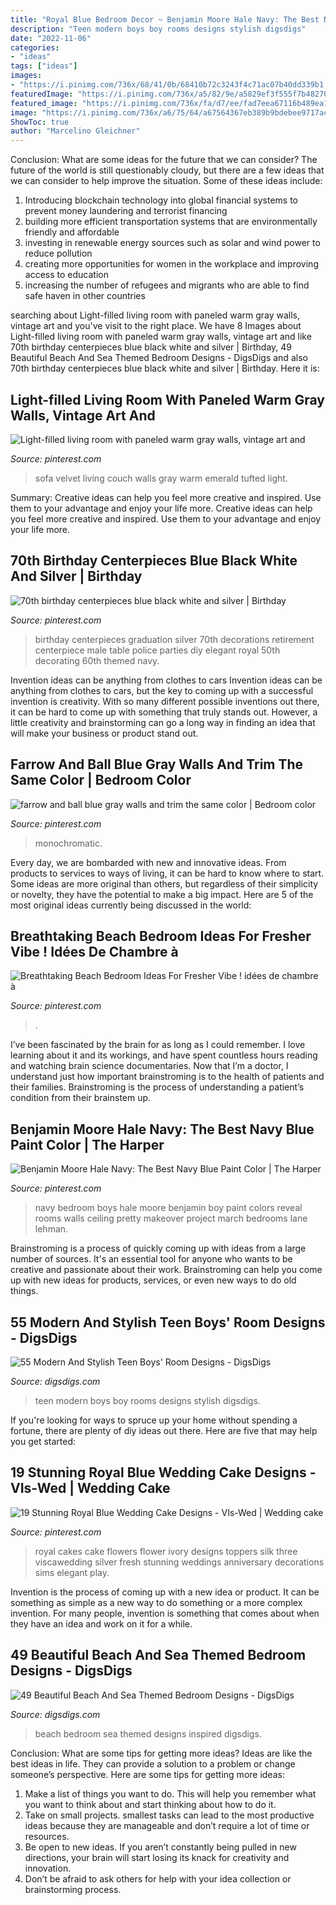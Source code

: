 ```yaml
---
title: "Royal Blue Bedroom Decor ~ Benjamin Moore Hale Navy: The Best Navy Blue Paint Color"
description: "Teen modern boys boy rooms designs stylish digsdigs"
date: "2022-11-06"
categories:
- "ideas"
tags: ["ideas"]
images:
- "https://i.pinimg.com/736x/68/41/0b/68410b72c3243f4c71ac07b40dd339b1.jpg"
featuredImage: "https://i.pinimg.com/736x/a5/82/9e/a5829ef3f555f7b48270e7174554d1d1--green-velvet-sofa-green-couches.jpg"
featured_image: "https://i.pinimg.com/736x/fa/d7/ee/fad7eea67116b489ea1748acab864066.jpg"
image: "https://i.pinimg.com/736x/a6/75/64/a67564367eb389b9bdebee9717ac8289.jpg"
ShowToc: true
author: "Marcelino Gleichner"
---
```



Conclusion: What are some ideas for the future that we can consider?
The future of the world is still questionably cloudy, but there are a few ideas that we can consider to help improve the situation. Some of these ideas include: 
1. Introducing blockchain technology into global financial systems to prevent money laundering and terrorist financing 
2. building more efficient transportation systems that are environmentally friendly and affordable 
3. investing in renewable energy sources such as solar and wind power to reduce pollution 
4. creating more opportunities for women in the workplace and improving access to education 
5. increasing the number of refugees and migrants who are able to find safe haven in other countries 

	

		
searching about Light-filled living room with paneled warm gray walls, vintage art and you've visit to the right place. We have 8 Images about Light-filled living room with paneled warm gray walls, vintage art and like 70th birthday centerpieces blue black white and silver | Birthday, 49 Beautiful Beach And Sea Themed Bedroom Designs - DigsDigs and also 70th birthday centerpieces blue black white and silver | Birthday. Here it is:
		
    
## Light-filled Living Room With Paneled Warm Gray Walls, Vintage Art And

<img loading=lazy src="https://i.pinimg.com/736x/a5/82/9e/a5829ef3f555f7b48270e7174554d1d1--green-velvet-sofa-green-couches.jpg" onerror="this.onerror=null;this.src='https://tse3.mm.bing.net/th?id=OIP.nMh7YUecV0WTQG8Q1D5BEwHaJ3&amp;pid=15.1';" alt="Light-filled living room with paneled warm gray walls, vintage art and">

_Source: pinterest.com_

>sofa velvet living couch walls gray warm emerald tufted light. 

	

Summary: Creative ideas can help you feel more creative and inspired. Use them to your advantage and enjoy your life more.
Creative ideas can help you feel more creative and inspired. Use them to your advantage and enjoy your life more.

    
## 70th Birthday Centerpieces Blue Black White And Silver | Birthday

<img loading=lazy src="https://i.pinimg.com/736x/d3/54/02/d3540257d90010b0b0df3c0a546154f6--th-birthday-diy-birthday-centerpieces.jpg" onerror="this.onerror=null;this.src='https://tse4.mm.bing.net/th?id=OIP.7qPXWhv1HZ2-Mnq9-X7SxAHaJ3&amp;pid=15.1';" alt="70th birthday centerpieces blue black white and silver | Birthday">

_Source: pinterest.com_

>birthday centerpieces graduation silver 70th decorations retirement centerpiece male table police parties diy elegant royal 50th decorating 60th themed navy. 

	

Invention ideas can be anything from clothes to cars
Invention ideas can be anything from clothes to cars, but the key to coming up with a successful invention is creativity. With so many different possible inventions out there, it can be hard to come up with something that truly stands out. However, a little creativity and brainstorming can go a long way in finding an idea that will make your business or product stand out.

    
## Farrow And Ball Blue Gray Walls And Trim The Same Color | Bedroom Color

<img loading=lazy src="https://i.pinimg.com/736x/68/41/0b/68410b72c3243f4c71ac07b40dd339b1.jpg" onerror="this.onerror=null;this.src='https://tse2.mm.bing.net/th?id=OIP.H-jOqZ4RinAq4rV1zEGX9AHaLH&amp;pid=15.1';" alt="farrow and ball blue gray walls and trim the same color | Bedroom color">

_Source: pinterest.com_

>monochromatic. 

	

Every day, we are bombarded with new and innovative ideas. From products to services to ways of living, it can be hard to know where to start. Some ideas are more original than others, but regardless of their simplicity or novelty, they have the potential to make a big impact. Here are 5 of the most original ideas currently being discussed in the world: 

    
## Breathtaking Beach Bedroom Ideas For Fresher Vibe ! Idées De Chambre à

<img loading=lazy src="https://i.pinimg.com/736x/fa/d7/ee/fad7eea67116b489ea1748acab864066.jpg" onerror="this.onerror=null;this.src='https://tse3.mm.bing.net/th?id=OIP.fAFa_z__6btugIpyL_ESywHaKS&amp;pid=15.1';" alt="Breathtaking Beach Bedroom Ideas For Fresher Vibe ! idées de chambre à">

_Source: pinterest.com_

>. 

	

I’ve been fascinated by the brain for as long as I could remember. I love learning about it and its workings, and have spent countless hours reading and watching brain science documentaries. Now that I’m a doctor, I understand just how important brainstroming is to the health of patients and their families. Brainstroming is the process of understanding a patient’s condition from their brainstem up.

    
## Benjamin Moore Hale Navy: The Best Navy Blue Paint Color | The Harper

<img loading=lazy src="https://i.pinimg.com/736x/69/a5/dc/69a5dc1534f6d23f73a53405c410c2b7.jpg" onerror="this.onerror=null;this.src='https://tse2.mm.bing.net/th?id=OIP.r8aPe5aLNqtl3kpIhI6WMQHaLH&amp;pid=15.1';" alt="Benjamin Moore Hale Navy: The Best Navy Blue Paint Color | The Harper">

_Source: pinterest.com_

>navy bedroom boys hale moore benjamin boy paint colors reveal rooms walls ceiling pretty makeover project march bedrooms lane lehman. 

	

Brainstroming is a process of quickly coming up with ideas from a large number of sources. It's an essential tool for anyone who wants to be creative and passionate about their work. Brainstroming can help you come up with new ideas for products, services, or even new ways to do old things.

    
## 55 Modern And Stylish Teen Boys&#039; Room Designs - DigsDigs

<img loading=lazy src="https://www.digsdigs.com/photos/modern-and-stylish-teen-boy-rooms-5.jpg" onerror="this.onerror=null;this.src='https://tse1.mm.bing.net/th?id=OIP.upO0zW0eaXhkh8bCVBC4yQHaJ4&amp;pid=15.1';" alt="55 Modern And Stylish Teen Boys&#039; Room Designs - DigsDigs">

_Source: digsdigs.com_

>teen modern boys boy rooms designs stylish digsdigs. 

	

If you're looking for ways to spruce up your home without spending a fortune, there are plenty of diy ideas out there. Here are five that may help you get started: 

    
## 19 Stunning Royal Blue Wedding Cake Designs - VIs-Wed | Wedding Cake

<img loading=lazy src="https://i.pinimg.com/736x/a6/75/64/a67564367eb389b9bdebee9717ac8289.jpg" onerror="this.onerror=null;this.src='https://tse3.mm.bing.net/th?id=OIP.Jn3OirUG_lSOmgrdjnaNRAHaJ3&amp;pid=15.1';" alt="19 Stunning Royal Blue Wedding Cake Designs - VIs-Wed | Wedding cake">

_Source: pinterest.com_

>royal cakes cake flowers flower ivory designs toppers silk three viscawedding silver fresh stunning weddings anniversary decorations sims elegant play. 

	

Invention is the process of coming up with a new idea or product. It can be something as simple as a new way to do something or a more complex invention. For many people, invention is something that comes about when they have an idea and work on it for a while.

    
## 49 Beautiful Beach And Sea Themed Bedroom Designs - DigsDigs

<img loading=lazy src="https://www.digsdigs.com/photos/beautiful-beach-and-sea-inspired-bedroom-designs-42.jpg" onerror="this.onerror=null;this.src='https://tse3.mm.bing.net/th?id=OIP.8NETX1E_WDDifJKXonSnlgHaKU&amp;pid=15.1';" alt="49 Beautiful Beach And Sea Themed Bedroom Designs - DigsDigs">

_Source: digsdigs.com_

>beach bedroom sea themed designs inspired digsdigs. 

	

Conclusion: What are some tips for getting more ideas?
Ideas are like the best ideas in life. They can provide a solution to a problem or change someone’s perspective. Here are some tips for getting more ideas:
1. Make a list of things you want to do. This will help you remember what you want to think about and start thinking about how to do it.
2. Take on small projects. smallest tasks can lead to the most productive ideas because they are manageable and don’t require a lot of time or resources.
3. Be open to new ideas. If you aren’t constantly being pulled in new directions, your brain will start losing its knack for creativity and innovation.
4. Don’t be afraid to ask others for help with your idea collection or brainstorming process.

